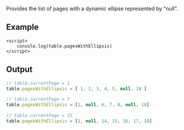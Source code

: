 


Provides the list of pages with a dynamic ellipse represented by "null".


## Example

```svelte
<script>
    console.log(table.pagesWithEllipsis)
</script>
```

## Output

```ts
// table.currentPage = 1
table.pagesWithEllipsis = [ 1, 2, 3, 4, 5, null, 18 ]

// table.currentPage = 7
table.pagesWithEllipsis = [1, null, 6, 7, 8, null, 18]

// table.currentPage = 15
table.pagesWithEllipsis = [1, null, 14, 15, 16, 17, 18]
```

